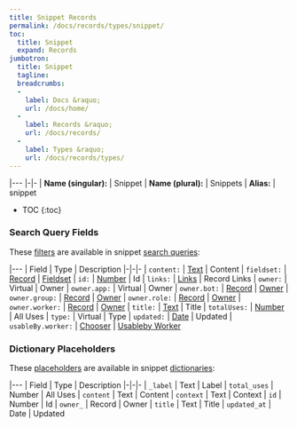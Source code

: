 ```yaml
---
title: Snippet Records
permalink: /docs/records/types/snippet/
toc:
  title: Snippet
  expand: Records
jumbotron:
  title: Snippet
  tagline: 
  breadcrumbs:
  -
    label: Docs &raquo;
    url: /docs/home/
  -
    label: Records &raquo;
    url: /docs/records/
  -
    label: Types &raquo;
    url: /docs/records/types/
---
```


|---
|-|-
| **Name (singular):** | Snippet
| **Name (plural):** | Snippets
| **Alias:** | snippet

* TOC
{:toc}

### Search Query Fields

These [filters](/docs/search/filters/) are available in snippet [search queries](/docs/search/):

|---
| Field | Type | Description
|-|-|-
| `content:` | [Text](/docs/search/filters/text/) | Content
| `fieldset:` | [Record](/docs/search/deep-search/) | [Fieldset](/docs/records/types/custom_fieldset/)
| `id:` | [Number](/docs/search/filters/numbers/) | Id
| `links:` | [Links](/docs/search/filters/links/) | Record Links
| `owner:` | Virtual | Owner
| `owner.app:` | Virtual | Owner
| `owner.bot:` | [Record](/docs/search/deep-search/) | [Owner](/docs/records/types/bot/)
| `owner.group:` | [Record](/docs/search/deep-search/) | [Owner](/docs/records/types/group/)
| `owner.role:` | [Record](/docs/search/deep-search/) | [Owner](/docs/records/types/role/)
| `owner.worker:` | [Record](/docs/search/deep-search/) | [Owner](/docs/records/types/worker/)
| `title:` | [Text](/docs/search/filters/text/) | Title
| `totalUses:` | [Number](/docs/search/filters/numbers/) | All Uses
| `type:` | Virtual | Type
| `updated:` | [Date](/docs/search/filters/dates/) | Updated
| `usableBy.worker:` | [Chooser](/docs/search/filters/choosers/) | [Usableby Worker](/docs/records/types/worker/)

### Dictionary Placeholders

These [placeholders](/docs/bots/scripting/placeholders/) are available in snippet [dictionaries](/docs/bots/behaviors/dictionaries/):

|---
| Field | Type | Description
|-|-|-
| `_label` | Text | Label
| `total_uses` | Number | All Uses
| `content` | Text | Content
| `context` | Text | Context
| `id` | Number | Id
| `owner_` | Record | Owner
| `title` | Text | Title
| `updated_at` | Date | Updated
